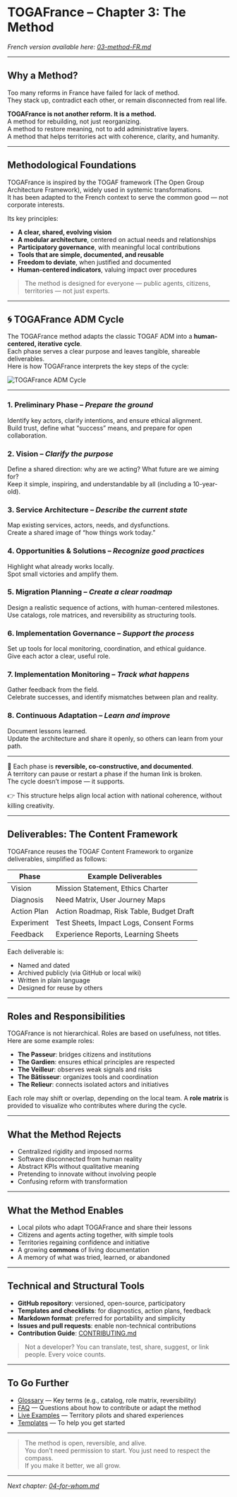 # TOGAFrance – Chapter 3: The Method

_French version available here: [03-method-FR.md](./03-method-FR.md)_

---

## Why a Method?

Too many reforms in France have failed for lack of method.  
They stack up, contradict each other, or remain disconnected from real life.

**TOGAFrance is not another reform. It is a method.**  
A method for rebuilding, not just reorganizing.  
A method to restore meaning, not to add administrative layers.  
A method that helps territories act with coherence, clarity, and humanity.

---

## Methodological Foundations

TOGAFrance is inspired by the TOGAF framework (The Open Group Architecture Framework), widely used in systemic transformations.  
It has been adapted to the French context to serve the common good — not corporate interests.

Its key principles:

- **A clear, shared, evolving vision**
- **A modular architecture**, centered on actual needs and relationships
- **Participatory governance**, with meaningful local contributions
- **Tools that are simple, documented, and reusable**
- **Freedom to deviate**, when justified and documented
- **Human-centered indicators**, valuing impact over procedures

> The method is designed for everyone — public agents, citizens, territories — not just experts.

---

## 🌀 TOGAFrance ADM Cycle

The TOGAFrance method adapts the classic TOGAF ADM into a **human-centered, iterative cycle**.  
Each phase serves a clear purpose and leaves tangible, shareable deliverables.  
Here is how TOGAFrance interprets the key steps of the cycle:

![TOGAFrance ADM Cycle](../media/ADM_TOGAFrance.png)

---

### 1. Preliminary Phase – *Prepare the ground*  
Identify key actors, clarify intentions, and ensure ethical alignment.  
Build trust, define what “success” means, and prepare for open collaboration.

### 2. Vision – *Clarify the purpose*  
Define a shared direction: why are we acting? What future are we aiming for?  
Keep it simple, inspiring, and understandable by all (including a 10-year-old).

### 3. Service Architecture – *Describe the current state*  
Map existing services, actors, needs, and dysfunctions.  
Create a shared image of “how things work today.”

### 4. Opportunities & Solutions – *Recognize good practices*  
Highlight what already works locally.  
Spot small victories and amplify them.

### 5. Migration Planning – *Create a clear roadmap*  
Design a realistic sequence of actions, with human-centered milestones.  
Use catalogs, role matrices, and reversibility as structuring tools.

### 6. Implementation Governance – *Support the process*  
Set up tools for local monitoring, coordination, and ethical guidance.  
Give each actor a clear, useful role.

### 7. Implementation Monitoring – *Track what happens*  
Gather feedback from the field.  
Celebrate successes, and identify mismatches between plan and reality.

### 8. Continuous Adaptation – *Learn and improve*  
Document lessons learned.  
Update the architecture and share it openly, so others can learn from your path.

---

📝 Each phase is **reversible, co-constructive, and documented**.  
A territory can pause or restart a phase if the human link is broken.  
The cycle doesn’t impose — it supports.  

👉 This structure helps align local action with national coherence, without killing creativity.

---

## Deliverables: The Content Framework

TOGAFrance reuses the TOGAF Content Framework to organize deliverables, simplified as follows:

| Phase         | Example Deliverables                          |
|---------------|-----------------------------------------------|
| Vision        | Mission Statement, Ethics Charter             |
| Diagnosis     | Need Matrix, User Journey Maps                |
| Action Plan   | Action Roadmap, Risk Table, Budget Draft      |
| Experiment    | Test Sheets, Impact Logs, Consent Forms       |
| Feedback      | Experience Reports, Learning Sheets           |

Each deliverable is:

- Named and dated
- Archived publicly (via GitHub or local wiki)
- Written in plain language
- Designed for reuse by others

---

## Roles and Responsibilities

TOGAFrance is not hierarchical. Roles are based on usefulness, not titles.  
Here are some example roles:

- **The Passeur**: bridges citizens and institutions  
- **The Gardien**: ensures ethical principles are respected  
- **The Veilleur**: observes weak signals and risks  
- **The Bâtisseur**: organizes tools and coordination  
- **The Relieur**: connects isolated actors and initiatives  

Each role may shift or overlap, depending on the local team. A **role matrix** is provided to visualize who contributes where during the cycle.

---

## What the Method Rejects

- Centralized rigidity and imposed norms  
- Software disconnected from human reality  
- Abstract KPIs without qualitative meaning  
- Pretending to innovate without involving people  
- Confusing reform with transformation

---

## What the Method Enables

- Local pilots who adapt TOGAFrance and share their lessons  
- Citizens and agents acting together, with simple tools  
- Territories regaining confidence and initiative  
- A growing **commons** of living documentation  
- A memory of what was tried, learned, or abandoned

---

## Technical and Structural Tools

- **GitHub repository**: versioned, open-source, participatory  
- **Templates and checklists**: for diagnostics, action plans, feedback  
- **Markdown format**: preferred for portability and simplicity  
- **Issues and pull requests**: enable non-technical contributions  
- **Contribution Guide**: [CONTRIBUTING.md](../CONTRIBUTING.md)

> Not a developer? You can translate, test, share, suggest, or link people. Every voice counts.

---

## To Go Further

- [Glossary](./08-glossary.md) — Key terms (e.g., catalog, role matrix, reversibility)
- [FAQ](./09-faq.md) — Questions about how to contribute or adapt the method
- [Live Examples](../examples/) — Territory pilots and shared experiences
- [Templates](../tools/templates/) — To help you get started

---

> The method is open, reversible, and alive.  
> You don’t need permission to start. You just need to respect the compass.  
> If you make it better, we all grow.

---

*Next chapter: [04-for-whom.md](./04-for-whom.md)*

